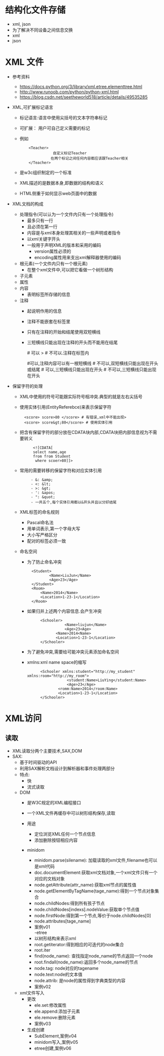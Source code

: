 # 结构化文件存储
- xml, json
- 为了解决不同设备之间信息交换
- xml
- json

# XML 文件
- 参考资料
    - https://docs.python.org/3/library/xml.etree.elementtree.html
    - http://www.runoob.com/python/python-xml.html
    - https://blog.csdn.net/seetheworld518/article/details/49535285
    
- XML,可扩展标记语言
    - 标记语言:语言中使用尖括号的文本字符串标记
    - 可扩展： 用户可自己定义需要的标记
    - 例如
        
              <Teacher> 
                         自定义标记Teacher
                        在两个标记之间任何内容都应该跟Teacher相关
              </Teacher>
            
    - 是w3c组织制定的一个标准
    - XML描述的是数据本身,即数据的结构和语义
    - HTML侧重于如何显示web页面中的数据
- XML文档的构成
    - 处理指令(可以认为一个文件内只有一个处理指令)
        - 最多只有一行
        - 且必须在第一行
        - 内容是与xml本身处理其相关的一些声明或者指令
        - 以xml关键字开头
        - 一般用于声明XML的版本和采用的编码
            - version属性必须的
            - encoding属性用来支出xml解释器使用的编码
    - 根元素(一个文件内只有一个根元素)
        - 在整个xml文件中,可以把它看做一个树形结构
    - 子元素
    - 属性
    - 内容
        - 表明标签所存储的信息
    - 注释
        - 起说明作用的信息
        - 注释不能嵌套在标签里
        - 只有在注释的开始和结尾使用双短横线
        - 三短横线只能出现在注释的开头而不能用在结尾
        
            <name> <!-- wangdapeng --> </name> # 可以
            <name> <!-- wangdapeng -->>  </name> # 不可以.注释在标签内
            
            <!--my-name-by-wang--> #可以,注释内容可以有一根短横线
            <!--my--name--by--wang--># 不可以,双短横线只能出现在开头或结尾
            
            <!--my-name--> # 可以,三短横线只能出现在开头
            <!---my-name---># 不可以,三短横线只能出现在开头
            
- 保留字符的处理
    - XML中使用的符号可能跟实际符号相冲突.典型的就是左右尖括号
    - 使用实体引用(EntityReferebce)来表示保留字符
        
            <score> score>80 </score> # 有错误,xml中不能出现>
            <score> score&gt;80</score> # 使用实体引用
    - 把含有保留字符的部分放在CDATA块内部,CDATA块把内部信息视为不需要转义
    
                <![CDATA[
                select name,age 
                from from Student
                 where scoer>80]]>
       
    - 常用的需要转移的保留字符和对应实体引用
    
               - &: &amp;
               - <: &lt;
               - >: &gt;
               - ': &apos;
               - ": &quot;
               - 一共五个,每个实体引用都以&开头并且以分好结尾
               
    - XML标签的命名规则
        - Pascal命名法
        - 用单词表示,第一个字母大写
        - 大小写严格区分
        - 配对的标签必须一致
    - 命名空间
        - 为了防止命名冲突
            
                <Student>
                        <Name>LiuJun</Name>
                        <Age>23</Age>
                </Student>
                <Room>
                    <Name>2014</Name>
                    <Location>1-23-1</Location>
                </Room>
        - 如果归并上述两个内容信息.会产生冲突
        
                    <Schooler>
                               <Name>liujun</Name>
                               <Age>23<Age>
                           <Name>2014<Name>
                           <Location>1-23-1</Location>
                    </Schooler>
        - 为了避免冲突,需要给可能冲突元素添加命名空间
        - xmlns:xml name space的缩写
            
                    <Schooler xmlns:student="http://my_student" xmlns:room="http://my_room">
                                <student:Name>LiuYing</student:Name>
                                <Age>23</Age>
                            <romm:Name>2014</room:Name>
                            <Location>1-23-1</Location>
                    </Schooler>
                    
# XML访问
## 读取
- XML读取分两个主要技术,SAX,DOM
- SAX:
    - 基于时间驱动的API
    - 利用SAX解析文档设计到解析器和事件处理两部分
    - 特点:
        - 快
        - 流式读取
    - DOM
        - 是W3C规定的XML编程接口
        - 一个XML文件再缓存中可以树形结构保存,读取
        - 用途
            - 定位浏览XML任何一个节点信息
            - 添加删除按钮相应内容
            
        - minidom
            - minidom.parse(silename): 加载读取的xml文件,filename也可以是xml代码
            - doc.documentElement:获取xml文档对象,一个xml文件只有一个对应的文档对象
            - node.getAttribute(attr_name):获取xml节点的属性值
            - node.getElementByTagName(tage_name):得到一个节点对象集合
            - node.childNodes:得到所有孩子节点
            - node.childNodes[indexs].nodeValue:获取单个节点值
            - node.firstNode:得到第一个节点,等价于node.childNodes[0]
            - node.attributes[tage_name]
            - 案例v01  
        -etree
            - 以树形结构来表示xml
            - root.getiterator:得到相应的可迭代的node集合
            - root.iter
            - find(node_name): 查找指定node_name的节点返回一个node
            - root.findall(node_name):返回多个node_name的节点
            - node.tag: node对应的tagename
            - node.text:node的文本值
            - node.attrib: 是node的属性得到字典类型的内容
            - 案例v02
    - xml文件写入
        - 更改
            - ele.set:修改属性
            - ele.append:添加子元素
            - ele.remove:删除元素
            - 案例v03
        - 生成创建
            - SubElement,案例v04
            - minidom写入,案例v05
            - etree创建,案例v06